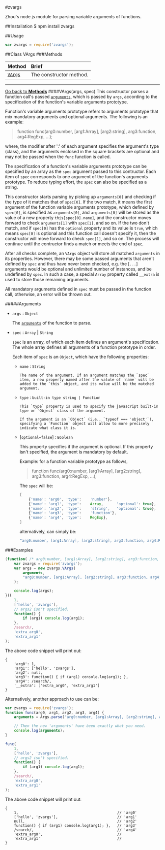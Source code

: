 #zvargs

Zhou's node.js module for parsing variable arguments of functions.

##Installation
    $ npm install zvargs

##Usage

```javascript
var zvargs = require('zvargs');
```

<a name="class">
##Class
VArgs

<a name="Methods">
###Methods

Method                                  | Brief
:---------------------------------------|:-----
[`VArgs`](#VArgs.constructor)           |The constructor method.


<hr>

[Go back to **Methods**](#Methods)
<a name="VArgs.constructor" />
####VArgs(args, spec)
This constructor parses a function call's passed [`arguments`](https://developer.mozilla.org/en-US/docs/Web/JavaScript/Reference/Functions/arguments), which is passed by `args`,  according to the specification of the function's variable arguments prototype.

Function's variable arguments prototype refers to arguments prototype that mix mandatory arguments and optional arguments. The following is an example:

>function func(arg0:number, [arg1:Array], [arg2:string], arg3:function, arg4:RegExp, ...);   

where, the modifier after ':' of each argument specifies the argument's type (class), and the arguments enclosed in the square brackets are optional and may not be passed when the `func` function is called.

The specification of a function's variable arguments prototype can be specified by an array as the `spec` argument passed to this contructor. Each item of `spec` corresponds to one argument of the function's arguments prototype. To reduce typing effort, the `spec` can also be specified as a string. 
  
This constructor starts parsing by picking up `arguments[0]` and checking if the type of it matches that of `spec[0]`. If the two match, it means the first argument of the function variable arguments prototype, which defined by `spec[0]`, is specified as `arguments[0]`, and `arguments[0]` will be stored as the value of a new property `this[spec[0].name]`,  and the constructor moves forward to check `arguments[1]` with `spec[1]`, and so on. If the two don't match, and if `spec[0]` has the `optional` property and its value is `true`, which means `spec[0]` is optional and this function call doesn't specify it, then the constructor will move forward to check `spec[1]`, and so on. The process will continue until the contructor finds a match or meets the end of `spec`.

After all checks complete, an `VArgs` object will store all matched `arguments` in its properties. However, there may be some passed arguments that aren't defined by `spec` and thus have never been checked, e.g. the [`...`] arguments would be optional and unlimited number of instances, and be undefined by `spec`. In such a case, a special `Array` property called `__extra` is used to store those remaining arguments.

All mandatory arguments defined in `spec` must be passed in the function call, otherwise, an error will be thrown out.

#####Arguments
* `args` : `Object`

    The [`arguments`](https://developer.mozilla.org/en-US/docs/Web/JavaScript/Reference/Functions/arguments) of the function to parse.

* `spec` : `Array` | `String`

    `spec` is an array, of which each item defines an argument's specification. The whole array defines all arguments of a function prototype in order.

    Each item of `spec` is an `Object`, which have the following properties:
    
  * `name` : `String`
        
        The name of the argument. If an argument matches the `spec` item, a new property named after the valule of `name` will be added to the `this` object, and its value will be the matched argument.

  * `type` : `built-in type string | Function`
  
        This `type` property is used to specify the javascript built-in type or `Object` class of the argument.
        
        If the argument is an `Object` (i.e., `typeof === 'object'`), specifying a `Function` object will allow to more precisely indicate what class it is.

  * [`optional=false`] : `Boolean`

       This property specifies if the argument is optional. If this property isn't specified, the argument is mandatory by default.

    Example: for a function variable prototype as follows,

    >function func(arg0:number, [arg1:Array], [arg2:string], arg3:function, arg4:RegExp, ...);   

    The `spec` will be:

    ```javascript
    [
        {'name': 'arg0', 'type':    'number'},
        {'name': 'arg1', 'type':    Array,      'optional': true},
        {'name': 'arg2', 'type':    'string',   'optional': true},
        {'name': 'arg3', 'type':    'function'},
        {'name': 'arg4', 'type':    RegExp},
    ]
    ```
    
    alternatively, can simply be:

    ```javascript
    "arg0:number, [arg1:Array], [arg2:string], arg3:function, arg4:RegExp"

    ```

###Examples

```javascript
(function( /* arg0:number, [arg1:Array], [arg2:string], arg3:function, arg4:RegExp, ...*/ ) {
    var zvargs = require('zvargs');
    var args = new zvargs.VArgs(
        arguments, 
        "arg0:number, [arg1:Array], [arg2:string], arg3:function, arg4:RegExp"
    );

    console.log(args);
})(
    1, 
    ['hello', 'zvargs'],
    // args2 isn't specified.
    function() {
        if (arg1) console.log(arg1);
    }, 
    /search/,
    'extra_arg0',
    'extra_arg1'
);
```

The above code snippet will print out:

```
{
    'arg0': 1,
    'arg1': ['hello', 'zvargs'],
    'arg2': null,
    'arg3': function() { if (arg1) console.log(arg1); }, 
    'arg4': /search/,
    '__extra': ['extra_arg0', 'extra_arg1']
}
```

Alternatively, another approach to use can be:

```javascript
var zvargs = require('zvargs');
function func(arg0, arg1, arg2, arg3, arg4) {
    arguments = Args.parse("arg0:number, [arg1:Array], [arg2:string], arg3:function, arg4:RegExp");

    // Then the new 'arguments' have been exactly what you need.
    console.log(arguments);
}

func(
    1, 
    ['hello', 'zvargs'],
    // args2 isn't specified.
    function() {
        if (arg1) console.log(arg1);
    }, 
    /search/,
    'extra_arg0',
    'extra_arg1'
);
```

The above code snippet will print out:

```
{
    1,                                             // 'arg0'
    ['hello', 'zvargs'],                           // 'arg1' 
    null,                                          // 'arg2' 
    function() { if (arg1) console.log(arg1); },   // 'arg3'     
    /search/,                                      // 'arg4' 
    'extra_arg0',                                  //
    'extra_arg1'                                   //  
}
```

